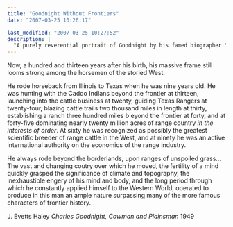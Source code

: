 ```yaml
---
title: "Goodnight Without Frontiers"
date: "2007-03-25 10:26:17"

last_modified: "2007-03-25 10:27:52"
description: |
  "A purely reverential portrait of Goodnight by his famed biographer."
---
```


Now, a hundred and thirteen years after his birth, his massive frame still looms strong among the horsemen of the storied West.

He rode horseback from Illinois to Texas when he was nine years old. He was hunting with the Caddo Indians beyond the frontier at thirteen, launching into the cattle business at twenty, guiding Texas Rangers at twenty-four, blazing cattle trails two thousand miles in length at thirty, establishing a ranch three hundred miles b eyond the frontier at forty, and at forty-five dominating nearly twenty million acres of range country _in the interests of order_. At sixty he was recognized as possibly the greatest scientific  breeder of range cattle in the West, and at ninety he was an active international authority on the economics of the range industry.

He always rode beyond the borderlands, upon ranges of unspoiled grass... The vast and changing coutry over which he moved, the fertility of a mind quickly grasped the significance of climate and topography, the inexhaustible engery of his mind and body, and the long period through which he constantly applied himself to the Western World, operated to produce in this man  an ample nature surpassing many of the more famous characters of frontier history.

J. Evetts Haley
_Charles Goodnight, Cowman and Plainsman_
1949

